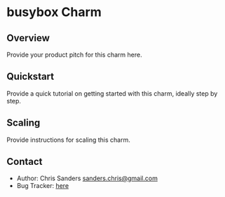 # busybox Charm

Overview
--------

Provide your product pitch for this charm here.

Quickstart
----------

Provide a quick tutorial on getting started with this charm, ideally step by
step.

Scaling
-------

Provide instructions for scaling this charm.

Contact
-------
 - Author: Chris Sanders <sanders.chris@gmail.com>
 - Bug Tracker: [here](https://launchpad.net/amazing-charm)
